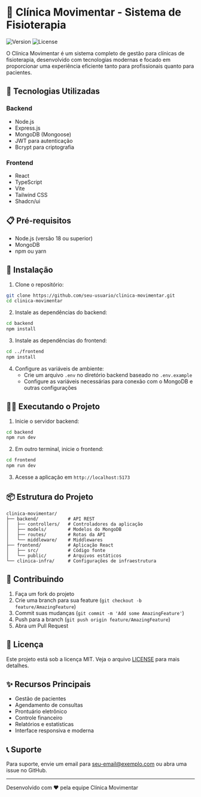 # 🏥 Clínica Movimentar - Sistema de Fisioterapia

![Version](https://img.shields.io/badge/version-1.0.0-blue.svg)
![License](https://img.shields.io/badge/license-MIT-green.svg)

O Clínica Movimentar é um sistema completo de gestão para clínicas de fisioterapia, desenvolvido com tecnologias modernas e focado em proporcionar uma experiência eficiente tanto para profissionais quanto para pacientes.

## 🚀 Tecnologias Utilizadas

### Backend
- Node.js
- Express.js
- MongoDB (Mongoose)
- JWT para autenticação
- Bcrypt para criptografia

### Frontend
- React
- TypeScript
- Vite
- Tailwind CSS
- Shadcn/ui

## 📋 Pré-requisitos

- Node.js (versão 18 ou superior)
- MongoDB
- npm ou yarn

## 🔧 Instalação

1. Clone o repositório:
```bash
git clone https://github.com/seu-usuario/clinica-movimentar.git
cd clinica-movimentar
```

2. Instale as dependências do backend:
```bash
cd backend
npm install
```

3. Instale as dependências do frontend:
```bash
cd ../frontend
npm install
```

4. Configure as variáveis de ambiente:
   - Crie um arquivo `.env` no diretório backend baseado no `.env.example`
   - Configure as variáveis necessárias para conexão com o MongoDB e outras configurações

## 🏃‍♂️ Executando o Projeto

1. Inicie o servidor backend:
```bash
cd backend
npm run dev
```

2. Em outro terminal, inicie o frontend:
```bash
cd frontend
npm run dev
```

3. Acesse a aplicação em `http://localhost:5173`

## 📦 Estrutura do Projeto

```
clinica-movimentar/
├── backend/           # API REST
│   ├── controllers/   # Controladores da aplicação
│   ├── models/        # Modelos do MongoDB
│   ├── routes/        # Rotas da API
│   └── middleware/    # Middlewares
├── frontend/          # Aplicação React
│   ├── src/           # Código fonte
│   └── public/        # Arquivos estáticos
└── clinica-infra/     # Configurações de infraestrutura
```

## 🤝 Contribuindo

1. Faça um fork do projeto
2. Crie uma branch para sua feature (`git checkout -b feature/AmazingFeature`)
3. Commit suas mudanças (`git commit -m 'Add some AmazingFeature'`)
4. Push para a branch (`git push origin feature/AmazingFeature`)
5. Abra um Pull Request

## 📝 Licença

Este projeto está sob a licença MIT. Veja o arquivo [LICENSE](LICENSE) para mais detalhes.

## ✨ Recursos Principais

- Gestão de pacientes
- Agendamento de consultas
- Prontuário eletrônico
- Controle financeiro
- Relatórios e estatísticas
- Interface responsiva e moderna

## 📞 Suporte

Para suporte, envie um email para seu-email@exemplo.com ou abra uma issue no GitHub.

---

Desenvolvido com ❤️ pela equipe Clínica Movimentar 